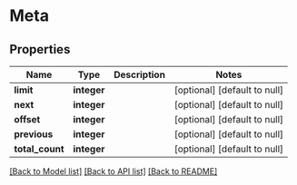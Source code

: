 # Meta

## Properties
Name | Type | Description | Notes
------------ | ------------- | ------------- | -------------
**limit** | **integer** |  | [optional] [default to null]
**next** | **integer** |  | [optional] [default to null]
**offset** | **integer** |  | [optional] [default to null]
**previous** | **integer** |  | [optional] [default to null]
**total_count** | **integer** |  | [optional] [default to null]

[[Back to Model list]](../README.md#documentation-for-models) [[Back to API list]](../README.md#documentation-for-api-endpoints) [[Back to README]](../README.md)


